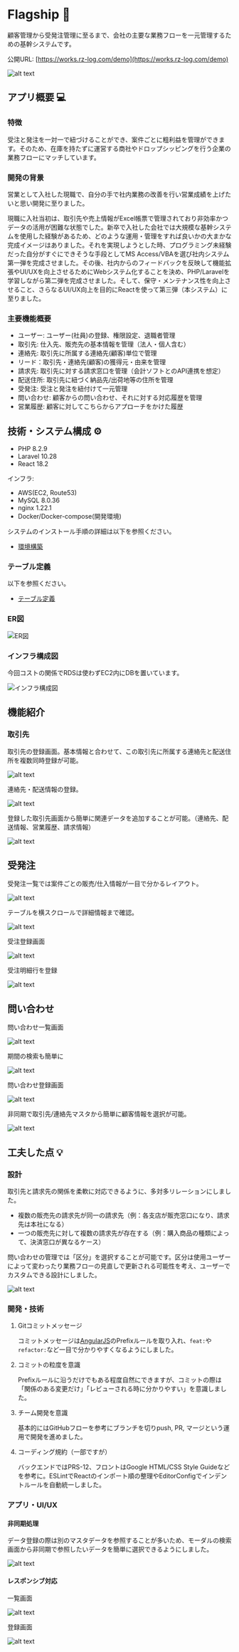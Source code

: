 # Flagship 🚩

顧客管理から受発注管理に至るまで、会社の主要な業務フローを一元管理するための基幹システムです。

公開URL: [https://works.rz-log.com/demo](https://works.rz-log.com/demo)

![alt text](src/docs/images/README/prod_mockup.png)

## アプリ概要 💻

### 特徴

受注と発注を一対一で紐づけることができ、案件ごとに粗利益を管理ができます。そのため、在庫を持たずに運営する商社やドロップシッピングを行う企業の業務フローにマッチしています。

### 開発の背景

営業として入社した現職で、自分の手で社内業務の改善を行い営業成績を上げたいと思い開発に至りました。

現職に入社当初は、取引先や売上情報がExcel帳票で管理されており非効率かつデータの活用が困難な状態でした。新卒で入社した会社では大規模な基幹システムを使用した経験があるため、どのような運用・管理をすれば良いかの大まかな完成イメージはありました。それを実現しようとした時、プログラミング未経験だった自分がすぐにできそうな手段としてMS Access/VBAを選び社内システム第一弾を完成させました。その後、社内からのフィードバックを反映して機能拡張やUI/UXを向上させるためにWebシステム化することを決め、PHP/Laravelを学習しながら第二弾を完成させました。そして、保守・メンテナンス性を向上させること、さらなるUI/UX向上を目的にReactを使って第三弾（本システム）に至りました。

### 主要機能概要

- ユーザー: ユーザー(社員)の登録、権限設定、退職者管理
- 取引先: 仕入先、販売先の基本情報を管理（法人・個人含む）
- 連絡先: 取引先に所属する連絡先(顧客)単位で管理
- リード：取引先・連絡先(顧客)の獲得元・由来を管理
- 請求先: 取引先に対する請求窓口を管理（会計ソフトとのAPI連携を想定）
- 配送住所: 取引先に紐づく納品先/出荷地等の住所を管理
- 受発注: 受注と発注を紐付けて一元管理
- 問い合わせ: 顧客からの問い合わせ、それに対する対応履歴を管理
- 営業履歴: 顧客に対してこちらからアプローチをかけた履歴

## 技術・システム構成 ⚙️

- PHP 8.2.9
- Laravel 10.28
- React 18.2

インフラ:

- AWS(EC2, Route53)
- MySQL 8.0.36
- nginx 1.22.1
- Docker/Docker-compose(開発環境)

システムのインストール手順の詳細は以下を参照ください。

- [環境構築](/src/docs/installation.md)

### テーブル定義

以下を参照ください。

- [テーブル定義](/src/docs/tables-definition.md)

### ER図

![ER図](/src/docs/ER.drawio.svg)

### インフラ構成図

今回コストの関係でRDSは使わずEC2内にDBを置いています。

![インフラ構成図](/src/docs/infla.drawio.svg)

## 機能紹介

### 取引先

取引先の登録画面。基本情報と合わせて、この取引先に所属する連絡先と配送住所を複数同時登録が可能。

![alt text](src/docs/images/README/image-3.png)

連絡先・配送情報の登録。

![alt text](src/docs/images/README/image-4.png)

登録した取引先画面から簡単に関連データを追加することが可能。（連絡先、配送情報、営業履歴、請求情報）

![alt text](src/docs/images/README/image-5.png)

## 受発注

受発注一覧では案件ごとの販売/仕入情報が一目で分かるレイアウト。

![alt text](src/docs/images/README/image-12.png)

テーブルを横スクロールで詳細情報まで確認。

![alt text](src/docs/images/README/image-13.png)

受注登録画面

![alt text](src/docs/images/README/image-15.png)

受注明細行を登録

![alt text](src/docs/images/README/image-14.png)

## 問い合わせ

問い合わせ一覧画面

![alt text](src/docs/images/README/image-7.png)

期間の検索も簡単に

![alt text](src/docs/images/README/image-8.png)

問い合わせ登録画面

![alt text](src/docs/images/README/image-9.png)

非同期で取引先/連絡先マスタから簡単に顧客情報を選択が可能。

![alt text](src/docs/images/README/image-11.png)

## 工夫した点 💡

### 設計

取引先と請求先の関係を柔軟に対応できるように、多対多リレーションにしました。

- 複数の販売先の請求先が同一の請求先（例：各支店が販売窓口になり、請求先は本社になる）
- 一つの販売先に対して複数の請求先が存在する（例：購入商品の種類によって、決済窓口が異なるケース）

問い合わせの管理では「区分」を選択することが可能です。区分は使用ユーザーによって変わったり業務フローの見直しで更新される可能性を考え、ユーザーでカスタムできる設計にしました。

![alt text](src/docs/images/README/image-16.png)

### 開発・技術

1. Gitコミットメッセージ

    コミットメッセージは[AngularJS](https://github.com/angular/angular.js/blob/master/DEVELOPERS.md#type)のPrefixルールを取り入れ、`feat:`や`refactor:`など一目で分かりやすくなるようにしました。

2. コミットの粒度を意識

    Prefixルールに沿うだけでもある程度自然にできますが、コミットの際は「関係のある変更だけ」「レビューされる時に分かりやすい」を意識しました。

3. チーム開発を意識

    基本的にはGitHubフローを参考にブランチを切りpush, PR, マージという運用で開発を進めました。

4. コーディング規約（一部ですが）

    バックエンドではPRS-12、フロントはGoogle HTML/CSS Style Guideなどを参考に。ESLintでReactのインポート順の整理やEditorConfigでインデントルールを自動統一しました。

### アプリ・UI/UX

#### 非同期処理

データ登録の際は別のマスタデータを参照することが多いため、モーダルの検索画面から非同期で参照したいデータを簡単に選択できるようにしました。

![alt text](src/docs/images/README/image-19.png)

#### レスポンシブ対応

一覧画面

![alt text](src/docs/images/README/image-17.png)

登録画面

![alt text](src/docs/images/README/image-18.png)
